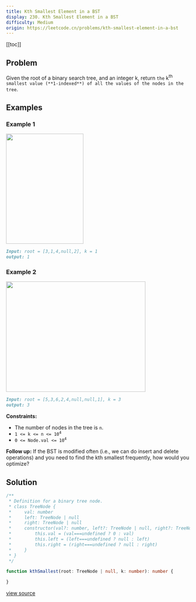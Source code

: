 ```yaml
---
title: Kth Smallest Element in a BST
display: 230. Kth Smallest Element in a BST
difficulty: Medium
origin: https://leetcode.cn/problems/kth-smallest-element-in-a-bst
---
```


[[toc]]

## Problem

Given the root of a binary search tree, and an integer k, return `the` k<sup>th</sup> `smallest value (**1-indexed**) of all the values of the nodes in the tree`.

## Examples

### Example 1

<img alt="" src="https://assets.leetcode.com/uploads/2021/01/28/kthtree1.jpg" style="width: 212px; height: 301px;" />

```md
Input: root = [3,1,4,null,2], k = 1
output: 1
```

### Example 2

<img alt="" src="https://assets.leetcode.com/uploads/2021/01/28/kthtree2.jpg" style="width: 382px; height: 302px;" />

```md
Input: root = [5,3,6,2,4,null,null,1], k = 3
output: 3
```

**Constraints:**

- The number of nodes in the tree is <code>n</code>.
- <code>1 &lt;= k &lt;= n &lt;= 10<sup>4</sup></code>
- <code>0 &lt;= Node.val &lt;= 10<sup>4</sup></code>

**Follow up:** If the BST is modified often (i.e., we can do insert and delete operations) and you need to find the kth smallest frequently, how would you optimize?

## Solution

```ts
/**
 * Definition for a binary tree node.
 * class TreeNode {
 *     val: number
 *     left: TreeNode | null
 *     right: TreeNode | null
 *     constructor(val?: number, left?: TreeNode | null, right?: TreeNode | null) {
 *         this.val = (val===undefined ? 0 : val)
 *         this.left = (left===undefined ? null : left)
 *         this.right = (right===undefined ? null : right)
 *     }
 * }
 */

function kthSmallest(root: TreeNode | null, k: number): number {

}
```

[view source](https://leetcode.cn/problems/kth-smallest-element-in-a-bst)
